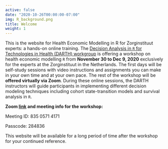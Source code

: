 ```yaml
---
active: false
date: "2020-10-26T00:00:00-07:00"
img: R_background.png
title: Welcome
weight: 1
---
```


This is the website for Health Economic Modelling in R for Zorginstituut experts: a hands-on online training. 
The [Decision Analysis in `R` for Technologies in Health (DARTH) workgroup](http://darthworkgroup.com/) is offering a workshop on health economic modelling `R` from **November 30 to Dec 9, 2020** exclusively for the experts at the Zorginstituut in the Netherlands. The first days will be self-study sessions with video instructions and assignments you can make in your own time and at your own pace. The rest of the workshop will be **offered virtually via Zoom**. During these online sessions, the DARTH instructors will guide participants in implementing different decision modeling techniques including cohort state-transition models and survival analysis in `R`. 

**Zoom [link](https://us02web.zoom.us/j/83505714171?pwd=UFhWZ054bXBmMm5SM01HemZWbUI1Zz09) and meeting info for the workshop:**

Meeting ID: 835 0571 4171

Passcode: 284836

This website will be available for a long period of time after the workshop for your continued reference. 

